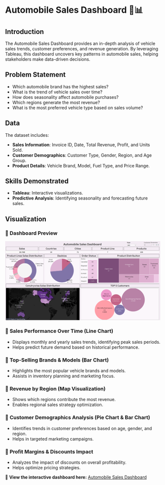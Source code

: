 # Automobile Sales Dashboard 🚗📊

## Introduction
The Automobile Sales Dashboard provides an in-depth analysis of vehicle sales trends, customer preferences, and revenue generation. By leveraging Tableau, this dashboard uncovers key patterns in automobile sales, helping stakeholders make data-driven decisions.

## Problem Statement
- Which automobile brand has the highest sales?
- What is the trend of vehicle sales over time?
- How does seasonality affect automobile purchases?
- Which regions generate the most revenue?
- What is the most preferred vehicle type based on sales volume?

## Data
The dataset includes:
- **Sales Information**: Invoice ID, Date, Total Revenue, Profit, and Units Sold.
- **Customer Demographics**: Customer Type, Gender, Region, and Age Group.
- **Product Details**: Vehicle Brand, Model, Fuel Type, and Price Range.

## Skills Demonstrated
- **Tableau**: Interactive visualizations.
- **Predictive Analysis**: Identifying seasonality and forecasting future sales.

## Visualization

### 📌 **Dashboard Preview**
![Automobile SalesDashboard](https://github.com/kouatcheu1/Automobile_Sales/blob/main/Automobile%20Sales%20Dashboard.png)


### 📌 **Sales Performance Over Time (Line Chart)**
- Displays monthly and yearly sales trends, identifying peak sales periods.
- Helps predict future demand based on historical performance.

### 📌 **Top-Selling Brands & Models (Bar Chart)**
- Highlights the most popular vehicle brands and models.
- Assists in inventory planning and marketing focus.

### 📌 **Revenue by Region (Map Visualization)**
- Shows which regions contribute the most revenue.
- Enables regional sales strategy optimization.

### 📌 **Customer Demographics Analysis (Pie Chart & Bar Chart)**
- Identifies trends in customer preferences based on age, gender, and region.
- Helps in targeted marketing campaigns.

### 📌 **Profit Margins & Discounts Impact**
- Analyzes the impact of discounts on overall profitability.
- Helps optimize pricing strategies.


🚀 **View the interactive dashboard here:** [Automobile Sales Dashboard](https://public.tableau.com/app/profile/samuel.kouatcheu/viz/AutomobileSalesDashboard_17385954929410/AutomobileSalesDashboard)
